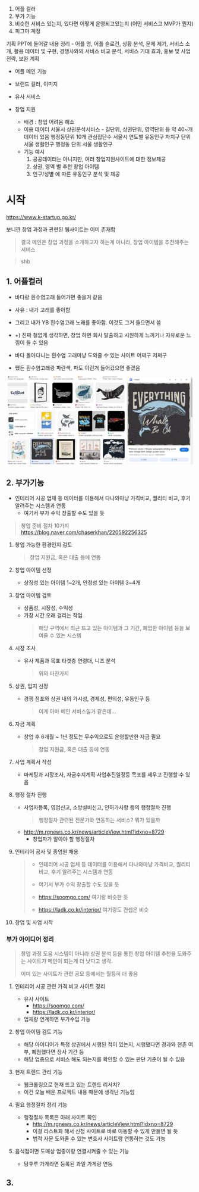 1. 어플 컬러
2. 부가 기능
3. 비슷한 서비스 있는지, 있다면 어떻게 운영되고있는지 (어떤 서비스고 MVP가 뭔지)
4. 피그마 계정

기획 PPT에 들어갈 내용 정리 - 어플 명, 어플 슬로건, 상황 분석, 문제 제기, 서비스 소개, 활용 데이터 및 구현, 경쟁사와의 서비스 비교 분석, 서비스 기대 효과, 홍보 및 사업 전략, 보완 계획

- 어플 메인 기능
- 브랜드 컬러, 이미지
- 유사 서비스

- 창업 지원
  - 배경 : 창업 어려움 해소
  - 이용 데이터
    서울시 상권분석서비스 - 길단위, 상권단위, 영역단위 등 약 40~개 데이터 있음
    행정동단위 10개 관심집단수
    서울시 연도별 유동인구
    자치구 단위 서울 생활인구
    행정동 단위 서울 생활인구
  - 기능 예시
    1. 공공데이터는 아니지만, 여러 창업지원사이트에 대한 정보제공
    2. 상권, 영역 별 추천 창업 아이템
    3. 인구/성별 에 따른 유동인구 분석 및 제공

# 시작

https://www.k-startup.go.kr/

보니깐 창업 과정과 관련된 웹사이트는 이미 존재함

> 결국 메인은 창업 과정을 소개하고자 하는게 아니라, 창업 아이템을 추천해주는 서비스

> shb

## 1. 어플컬러

- 바다랑 흰수염고래 들어가면 좋을거 같음
- 사유 : 내가 고래를 좋아함
- 그리고 내가 YB 흰수염고래 노래를 좋아함. 이것도 그거 들으면서 씀

- +) 진짜 철없게 생각하면, 창업 하면 회사 탈출하고 시원하게 느끼거나 자유로운 느낌이 들 수 있음
- 바다 돌아다니는 흰수염 고래마냥 도와줄 수 있는 사이트 어쩌구 저쩌구
- 쨌든 흰수염고래랑 파란색, 파도 이런거 들어갔으면 좋겠음

![alt text](image.png)

## 2. 부가기능

- 인테리어 시공 업체 등 데이터를 이용해서 다나와마냥 가격비교, 퀄리티 비교, 후기 알려주는 시스템과 연동
  - 여기서 부가 수익 창출할 수도 있을 듯

> 창업 준비 절차 10가지
> https://blog.naver.com/chaserkhan/220592256325

1. 창업 가능한 환경인지 검토

   > 창업 지원금, 혹은 대출 등에 연동

2. 창업 아이템 선정

   - 상징성 있는 아이템 1~2개, 안정성 있는 아이템 3~4개

3. 창업 아이템 검토

   - 상품성, 시장성, 수익성
   - 가장 시간 오래 걸리는 작업
     > 해당 구역에서 최근 뜨고 있는 아이템과 그 기간, 폐업한 아이템 등을 보여줄 수 있는 시스템

4. 시장 조사

   - 유사 제품과 목표 타겟층 연령대, 니즈 분석
     > 위와 마찬가지

5. 상권, 입지 선정
   - 경쟁 점포와 상권 내의 가시성, 경제성, 편의성, 유동인구 등
     > 이게 아마 메인 서비스일거 같은데...
6. 자금 계획

   - 창업 후 6개월 ~ 1년 정도는 무수익으로도 운영할만한 자금 필요
     > 창업 지원금, 혹은 대출 등에 연동

7. 사업 계획서 작성

   - 마케팅과 시장조사, 자금수지계획 사업추진일정등 목표를 세우고 진행할 수 있음

8. 행정 절차 진행

   - 사업자등록, 영업신고, 소방설비신고, 인허가사항 등의 행정절차 진행
     > 행정절차 관련된 전문가와 연동하는 서비스? 뭐가 있을까
   - http://m.rgnews.co.kr/news/articleView.html?idxno=8729
     - 창업자가 알아야 할 행정절차 

9. 인테리어 공사 및 종업원 채용

   > - 인테리어 시공 업체 등 데이터를 이용해서 다나와마냥 가격비교, 퀄리티 비교, 후기 알려주는 시스템과 연동
   > - 여기서 부가 수익 창출할 수도 있을 듯
   > - https://soomgo.com/ 
   > 여기랑 비슷한 듯
   > 
   > - https://ladk.co.kr/interior/
   > 여기랑도 컨셉은 비슷

10. 창업 및 사업 시작


### 부가 아이디어 정리

> 창업 과정 도움 시스템이 아니라 상권 분석 등을 통한 창업 아이템 추천을 도와주는 사이트가 메인이 되는게 더 낫다고 생각. 
>
> 이미 있는 사이트가 관련 공모 등에서는 월등히 더 좋음

1. 인테리어 시공 관련 가격 비교 사이트 정리
   - 유사 사이트
     - https://soomgo.com/
     - https://ladk.co.kr/interior/
   - 업체랑 연계하면 부가수입 가능


2. 창업 아이템 검토 기능
   - 해당 아이디어가 특정 상권에서 시행된 적이 있는지, 시행됐다면 경과와 현존 여부, 폐점했다면 장사 기간 등
   - 해당 업종으로 서비스 해도 되는지를 확인할 수 있는 판단 기준이 될 수 있음


3. 현재 트렌드 관리 기능
   - 웹크롤링으로 현재 뜨고 있는 트렌드 리서치?
   - 이건 오늘 배운 프로젝트 내용 때문에 생각난 기능임 


4. 필요 행정절차 정리 기능
   - 행정절차 목록은 아래 사이트 확인
     - http://m.rgnews.co.kr/news/articleView.html?idxno=8729
     - 이걸 리스트화 해서 신청 사이트로 바로 이동할 수 있게 만들면 될 듯
     - 법적 자문 도와줄 수 있는 변호사 사이트랑 연동하는 것도 가능


5. 음식점이면 도매상 업종이랑 연결시켜줄 수 있는 기능 
   - 탕후루 가게라면 등록된 과일 가게랑 연동 
      


## 3.
